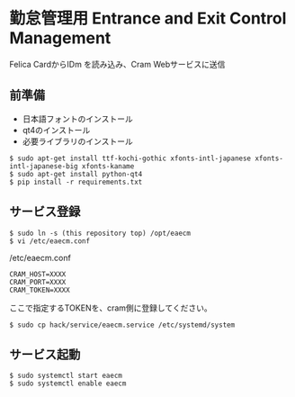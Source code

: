 # 勤怠管理用 Entrance and Exit Control Management

Felica CardからIDm を読み込み、Cram Webサービスに送信


## 前準備

* 日本語フォントのインストール
* qt4のインストール
* 必要ライブラリのインストール

```
$ sudo apt-get install ttf-kochi-gothic xfonts-intl-japanese xfonts-intl-japanese-big xfonts-kaname
$ sudo apt-get install python-qt4
$ pip install -r requirements.txt
```

## サービス登録

```
$ sudo ln -s (this repository top) /opt/eaecm
$ vi /etc/eaecm.conf
```

/etc/eaecm.conf

```
CRAM_HOST=XXXX
CRAM_PORT=XXXX
CRAM_TOKEN=XXXX
```
ここで指定するTOKENを、cram側に登録してください。

```
$ sudo cp hack/service/eaecm.service /etc/systemd/system
```

## サービス起動

```
$ sudo systemctl start eaecm
$ sudo systemctl enable eaecm
```

